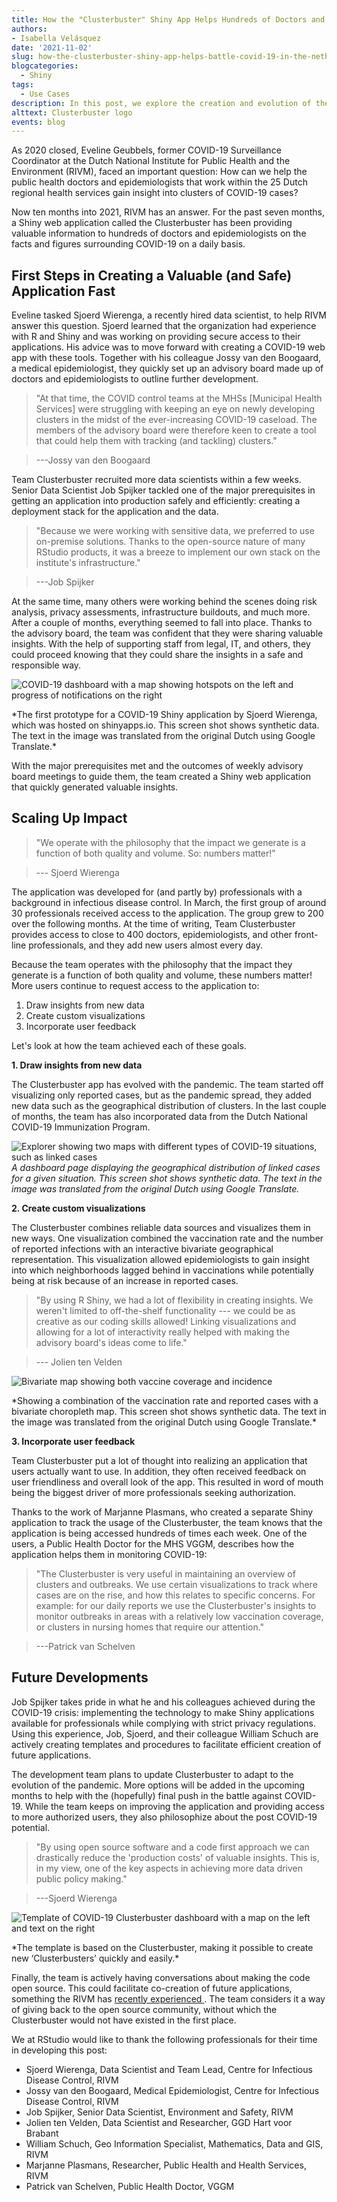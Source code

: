 ```yaml
---
title: How the "Clusterbuster" Shiny App Helps Hundreds of Doctors and Epidemiologists Battle COVID-19 in the Netherlands
authors: 
- Isabella Velásquez
date: '2021-11-02'
slug: how-the-clusterbuster-shiny-app-helps-battle-covid-19-in-the-netherlands
blogcategories:
  - Shiny
tags:
  - Use Cases
description: In this post, we explore the creation and evolution of the Clusterbuster, a Shiny app developed by the Dutch National Institute for Public Health and the Environment. Hundreds of doctors and epidemiologists use the Clusterbuster to gain insight into COVID-19 clusters in the Netherlands.
alttext: Clusterbuster logo
events: blog
---
```


As 2020 closed, Eveline Geubbels, former COVID-19 Surveillance Coordinator at the Dutch National Institute for Public Health and the Environment (RIVM), faced an important question: How can we help the public health doctors and epidemiologists that work within the 25 Dutch regional health services gain insight into clusters of COVID-19 cases?

Now ten months into 2021, RIVM has an answer. For the past seven months, a Shiny web application called the Clusterbuster has been providing valuable information to hundreds of doctors and epidemiologists on the facts and figures surrounding COVID-19 on a daily basis.

##  First Steps in Creating a Valuable (and Safe) Application Fast

Eveline tasked Sjoerd Wierenga, a recently hired data scientist, to help RIVM answer this question. Sjoerd learned that the organization had experience with R and Shiny and was working on providing secure access to their applications. His advice was to move forward with creating a COVID-19 web app with these tools. Together with his colleague Jossy van den Boogaard, a medical epidemiologist, they quickly set up an advisory board made up of doctors and epidemiologists to outline further development.

> "At that time, the COVID control teams at the MHSs [Municipal Health Services] were struggling with keeping an eye on newly developing clusters in the midst of the ever-increasing COVID-19 caseload. The members of the advisory board were therefore keen to create a tool that could help them with tracking (and tackling) clusters."

> ---Jossy van den Boogaard

Team Clusterbuster recruited more data scientists within a few weeks. Senior Data Scientist Job Spijker tackled one of the major prerequisites in getting an application into production safely and efficiently: creating a deployment stack for the application and the data.

> "Because we were working with sensitive data, we preferred to use on-premise solutions. Thanks to the open-source nature of many RStudio products, it was a breeze to implement our own stack on the institute's infrastructure."

> ---Job Spijker

At the same time, many others were working behind the scenes doing risk analysis, privacy assessments, infrastructure buildouts, and much more. After a couple of months, everything seemed to fall into place. Thanks to the advisory board, the team was confident that they were sharing valuable insights. With the help of supporting staff from legal, IT, and others, they could proceed knowing that they could share the insights in a safe and responsible way.

![COVID-19 dashboard with a map showing hotspots on the left and progress of notifications on the right](image1.png "COVID-19 Shiny App")

<caption>
*The first prototype for a COVID-19 Shiny application by Sjoerd Wierenga, which was hosted on shinyapps.io. This screen shot shows synthetic data. The text in the image was translated from the original Dutch using Google Translate.*
</caption>

With the major prerequisites met and the outcomes of weekly advisory board meetings to guide them, the team created a Shiny web application that quickly generated valuable insights.

## Scaling Up Impact

> "We operate with the philosophy that the impact we generate is a function of both quality and volume. So: numbers matter!"

> --- Sjoerd Wierenga

The application was developed for (and partly by) professionals with a background in infectious disease control. In March, the first group of around 30 professionals received access to the application. The group grew to 200 over the following months. At the time of writing, Team Clusterbuster provides access to close to 400 doctors, epidemiologists, and other front-line professionals, and they add new users almost every day.

Because the team operates with the philosophy that the impact they generate is a function of both quality and volume, these numbers matter! More users continue to request access to the application to:

1. Draw insights from new data
2. Create custom visualizations
3. Incorporate user feedback

Let's look at how the team achieved each of these goals.

**1. Draw insights from new data**

The Clusterbuster app has evolved with the pandemic. The team started off visualizing only reported cases, but as the pandemic spread, they added new data such as the geographical distribution of clusters. In the last couple of months, the team has also incorporated data from the Dutch National COVID-19 Immunization Program.

![Explorer showing two maps with different types of COVID-19 situations, such as linked cases](image2.png "COVID-19 Shiny App") <caption> *A dashboard page displaying the geographical distribution of linked cases for a given situation. This screen shot shows synthetic data. The text in the image was translated from the original Dutch using Google Translate.* </caption>

**2. Create custom visualizations**

The Clusterbuster combines reliable data sources and visualizes them in new ways. One visualization combined the vaccination rate and the number of reported infections with an interactive bivariate geographical representation. This visualization allowed epidemiologists to gain insight into which neighborhoods lagged behind in vaccinations while potentially being at risk because of an increase in reported cases.

> "By using R Shiny, we had a lot of flexibility in creating insights. We weren't limited to off-the-shelf functionality --- we could be as creative as our coding skills allowed! Linking visualizations and allowing for a lot of interactivity really helped with making the advisory board's ideas come to life."

> --- Jolien ten Velden

![Bivariate map showing both vaccine coverage and incidence](image3.png "COVID-19 Shiny App")

<caption>
*Showing a combination of the vaccination rate and reported cases with a bivariate choropleth map. This screen shot shows synthetic data. The text in the image was translated from the original Dutch using Google Translate.*
</caption>

**3. Incorporate user feedback**

Team Clusterbuster put a lot of thought into realizing an application that users actually want to use. In addition, they often received feedback on user friendliness and overall look of the app. This resulted in word of mouth being the biggest driver of more professionals seeking authorization.

Thanks to the work of Marjanne Plasmans, who created a separate Shiny application to track the usage of the Clusterbuster, the team knows that the application is being accessed hundreds of times each week. One of the users, a Public Health Doctor for the MHS VGGM, describes how the application helps them in monitoring COVID-19:

> "The Clusterbuster is very useful in maintaining an overview of clusters and outbreaks. We use certain visualizations to track where cases are on the rise, and how this relates to specific concerns. For example: for our daily reports we use the Clusterbuster's insights to monitor outbreaks in areas with a relatively low vaccination coverage, or clusters in nursing homes that require our attention."

> ---Patrick van Schelven

## Future Developments

Job Spijker takes pride in what he and his colleagues achieved during the COVID-19 crisis: implementing the technology to make Shiny applications available for professionals while complying with strict privacy regulations. Using this experience, Job, Sjoerd, and their colleague William Schuch are actively creating templates and procedures to facilitate efficient creation of future applications.

The development team plans to update Clusterbuster to adapt to the evolution of the pandemic. More options will be added in the upcoming months to help with the (hopefully) final push in the battle against COVID-19. While the team keeps on improving the application and providing access to more authorized users, they also philosophize about the post COVID-19 potential.

> "By using open source software and a code first approach we can drastically reduce the 'production costs' of valuable insights. This is, in my view, one of the key aspects in achieving more data driven public policy making."

> ---Sjoerd Wierenga

![Template of COVID-19 Clusterbuster dashboard with a map on the left and text on the right](image4.png "COVID-19 Shiny App")

<caption>
*The template is based on the Clusterbuster, making it possible to create new ‘Clusterbusters’ quickly and easily.*
</caption>

Finally, the team is actively having conversations about making the code open source. This could facilitate co-creation of future applications, something the RIVM has <a   href="https://www.werkenvoornederland.nl/organisaties/ministerie-van-volksgezondheid-welzijn-en-sport/via-open-source-keken-slimste-developers-mee-bij-het-maken-van-corona-app" target = "_blank" rel = "noopener noreferrer">recently experienced </a>. The team considers it a way of giving back to the open source community, without which the Clusterbuster would not have existed in the first place.

We at RStudio would like to thank the following professionals for their time in developing this post:

-   Sjoerd Wierenga, Data Scientist and Team Lead, Centre for Infectious Disease Control, RIVM
-   Jossy van den Boogaard, Medical Epidemiologist, Centre for Infectious Disease Control, RIVM
-   Job Spijker, Senior Data Scientist, Environment and Safety, RIVM
-   Jolien ten Velden, Data Scientist and Researcher, GGD Hart voor Brabant
-   William Schuch, Geo Information Specialist, Mathematics, Data and GIS, RIVM
-   Marjanne Plasmans, Researcher, Public Health and Health Services, RIVM
-   Patrick van Schelven, Public Health Doctor, VGGM
